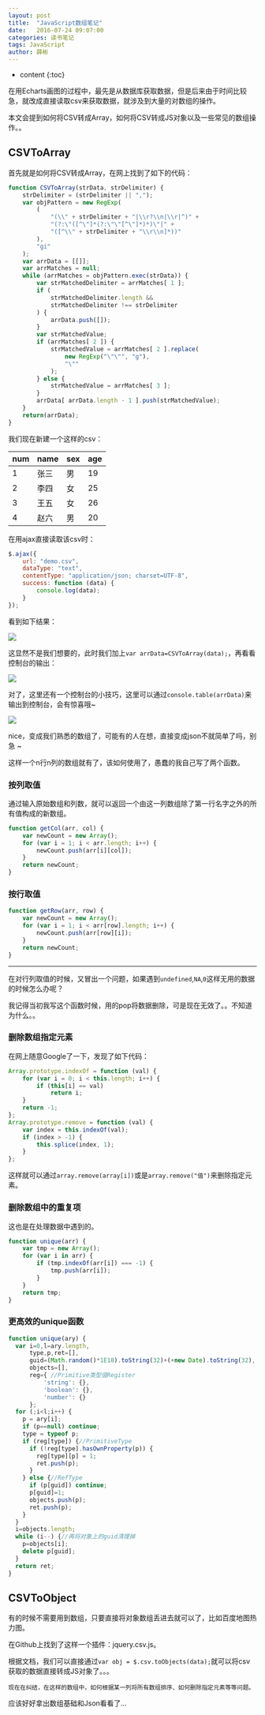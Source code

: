 ```yaml
---
layout: post
title:  "JavaScript数组笔记"
date:   2016-07-24 09:07:00
categories: 读书笔记
tags: JavaScript
author: 薛彬
---
```


* content
{:toc}

在用Echarts画图的过程中，最先是从数据库获取数据，但是后来由于时间比较急，就改成直接读取csv来获取数据，就涉及到大量的对数组的操作。

本文会提到如何将CSV转成Array，如何将CSV转成JS对象以及一些常见的数组操作。。





## CSVToArray

首先就是如何将CSV转成Array，在网上找到了如下的代码：

```javascript
function CSVToArray(strData, strDelimiter) {
    strDelimiter = (strDelimiter || ",");
    var objPattern = new RegExp(
        (
            "(\\" + strDelimiter + "|\\r?\\n|\\r|^)" +
            "(?:\"([^\"]*(?:\"\"[^\"]*)*)\"|" +
            "([^\\" + strDelimiter + "\\r\\n]*))"
        ),
        "gi"
    );
    var arrData = [[]];
    var arrMatches = null;
    while (arrMatches = objPattern.exec(strData)) {
        var strMatchedDelimiter = arrMatches[ 1 ];
        if (
            strMatchedDelimiter.length &&
            strMatchedDelimiter !== strDelimiter
        ) {
            arrData.push([]);
        }
        var strMatchedValue;
        if (arrMatches[ 2 ]) {
            strMatchedValue = arrMatches[ 2 ].replace(
                new RegExp("\"\"", "g"),
                "\""
            );
        } else {
            strMatchedValue = arrMatches[ 3 ];
        }
        arrData[ arrData.length - 1 ].push(strMatchedValue);
    }
    return(arrData);
}
```

我们现在新建一个这样的csv：

|num|name|sex|age|
|---|---|---|---|
|1|张三|男|19|
|2|李四|女|25|
|3|王五|女|26|
|4|赵六|男|20|

在用ajax直接读取该csv时：

```javascript
$.ajax({
    url: "demo.csv",
    dataType: "text",
    contentType: "application/json; charset=UTF-8",
    success: function (data) {
        console.log(data);
    }
});
```

看到如下结果：

![](http://i.imgur.com/qN4sAQc.png)

这显然不是我们想要的，此时我们加上`var arrData=CSVToArray(data);`，再看看控制台的输出：

![](http://i.imgur.com/qbE27nm.png)

对了，这里还有一个控制台的小技巧，这里可以通过`console.table(arrData)`来输出到控制台，会有惊喜哦~

![](http://i.imgur.com/vIQPDKQ.png)

nice，变成我们熟悉的数组了，可能有的人在想，直接变成json不就简单了吗，别急 ~ 

这样一个n行n列的数组就有了，该如何使用了，愚蠢的我自己写了两个函数。

### 按列取值

通过输入原始数组和列数，就可以返回一个由这一列数组除了第一行名字之外的所有值构成的新数组。

```javascript
function getCol(arr, col) {
    var newCount = new Array();
    for (var i = 1; i < arr.length; i++) {
        newCount.push(arr[i][col]);
    }
    return newCount;
}
```

### 按行取值

```javascript
function getRow(arr, row) {
    var newCount = new Array();
    for (var i = 1; i < arr[row].length; i++) {
        newCount.push(arr[row][i]);
    }
    return newCount;
}
```

----------

在对行列取值的时候，又冒出一个问题，如果遇到`undefined`,`NA`,`0`这样无用的数据的时候怎么办呢？

我记得当初我写这个函数时候，用的pop将数据删除，可是现在无效了。。不知道为什么。。

### 删除数组指定元素

在网上随意Google了一下，发现了如下代码：

```javascript
Array.prototype.indexOf = function (val) {
    for (var i = 0; i < this.length; i++) {
        if (this[i] == val)
            return i;
    }
    return -1;
};
Array.prototype.remove = function (val) {
    var index = this.indexOf(val);
    if (index > -1) {
        this.splice(index, 1);
    }
};
```

这样就可以通过`array.remove(array[i])`或是`array.remove("值")`来删除指定元素。

### 删除数组中的重复项

这也是在处理数据中遇到的。

```javascript
function unique(arr) {
    var tmp = new Array();
    for (var i in arr) {
        if (tmp.indexOf(arr[i]) === -1) {
            tmp.push(arr[i]);
        }
    }
    return tmp;
}
```

### 更高效的unique函数

```javascript
function unique(ary) {
  var i=0,l=ary.length,
      type,p,ret=[],
      guid=(Math.random()*1E18).toString(32)+(+new Date).toString(32),
      objects=[],
      reg={ //Primitive类型值Register
          'string': {},
          'boolean': {},
          'number': {}
      };
  for (;i<l;i++) {
    p = ary[i];
    if (p==null) continue;
    type = typeof p;
    if (reg[type]) {//PrimitiveType
      if (!reg[type].hasOwnProperty(p)) {
        reg[type][p] = 1;
        ret.push(p);
      }
    } else {//RefType
      if (p[guid]) continue;
      p[guid]=1;
      objects.push(p);
      ret.push(p);
    }
  }
  i=objects.length;
  while (i--) {//再将对象上的guid清理掉
    p=objects[i];
    delete p[guid];
  }
  return ret;
}
```

## CSVToObject

有的时候不需要用到数组，只要直接将对象数组丢进去就可以了，比如百度地图热力图。

在Github上找到了这样一个插件：jquery.csv.js。

根据文档，我们可以直接通过`var obj = $.csv.toObjects(data);`就可以将csv获取的数据直接转成JS对象了。。。

```
现在在纠结，在这样的数组中，如何根据某一列将所有数组排序、如何删除指定元素等等问题。
```

应该好好拿出数组基础和Json看看了...
